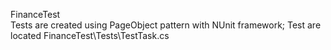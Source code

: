 FinanceTest 	
Tests are created using PageObject pattern with NUnit framework;
Test are located FinanceTest\Tests\TestTask.cs


